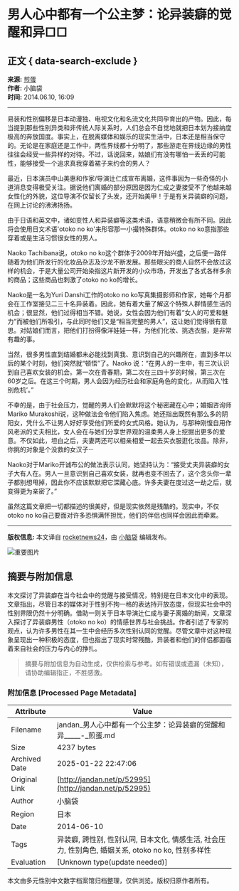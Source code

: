 # 男人心中都有一个公主梦：论异装癖的觉醒和异□□

## 正文 { data-search-exclude }


**来源:** [煎蛋](http://jandan.net/p/52995)  
**作者:** 小脑袋  
**时间:** 2014.06.10, 16:09  

---

易装和性别偏移是日本动漫独、电视文化和名流文化共同孕育出的产物。因此，每当提到那些性别异类和非传统人际关系时，人们总会不自觉地就把日本划为接纳度极高的奔放国度。事实上，在脱离媒体和娱乐的现实生活中，日本还是相当保守的。无论是在家庭还是工作中，两性界线都十分明了，那些游走在界线边缘的男性往往会经受一些异样的对待。不过，话说回来，姑娘们有没有哪怕一丢丢的可能性，能够接受一个追求真我穿着裙子来约会的男人？

最近，日本演员中山美惠和作家/导演辻仁成宣布离婚，这件事因为一些奇怪的小道消息变得极受关注。据说他们离婚的部分原因是因为仁成之妻接受不了他越来越女性化的外貌，这位导演不仅留长了头发，还开始美甲！于是有关异装癖的问题，在网上讨论的沸沸扬扬。

由于日语和英文中，诸如变性人和异装癖等这类术语，语意稍微会有所不同。因此将会使用日文术语'otoko no ko'来形容那一小撮特殊群体。otoko no ko意指那些穿着或是生活习惯很女性的男人。

Naoko Tachibana说，otoko no ko这个群体于2009年开始兴盛，之后便一路伴随着为他们所发行的化妆品杂志及沙龙不断发展。那些眼尖的商人自然不会放过这样的机会，于是大量公司开始染指这片新开发的小众市场，开发出了各式各样多余的商品；这些商品也刺激了otoko no ko的增长。

Naoko是一名为Yuri Danshi工作的otoko no ko写真集摄影师和作家，她每个月都会在工作室接见二三十名异装着。因此，她有着大量了解这个特殊人群情感生活的机会；很显然，他们过得相当不错。她说，女性会因为他们有着“女人的可爱和魅力”而被他们所吸引，与此同时他们又是“相当完整的男人”，这让她们觉得很有意思。对姑娘们而言，把他们打扮得像洋娃娃一样，为他们化妆、挑选衣服，是非常有趣的事。

当然，很多男性直到结婚都未必能找到真我、意识到自己的兴趣所在，直到多年以后的某个时刻，他们突然就“顿悟”了。Naoko 说：“在男人的一生中，有三次认识到自己喜欢女装的机会。第一次在青春期，第二次在三四十岁的时候，第三次在60岁之后。在这三个时期，男人会因为经历社会和家庭角色的变化，从而陷入‘性别危机’。”

不幸的是，由于社会压力，觉醒的男人们会默默将这个秘密藏在心中；婚姻咨询师Mariko Murakoshi说，这种做法会令他们陷入焦虑。她还指出既然有那么多的阴阳女，凭什么不让男人好好享受他们所爱的女式风格。她认为，与那种刚愎自用作风老派的丈夫相比，女人会在与她们分享世界观的温柔男人身上挖掘出更多的爱意。不仅如此，坦白之后，夫妻两还可以相亲相爱一起去买衣服逛化妆品。除非，你挑的对象是个没救的女汉子···

Naoko对于Mariko开诚布公的做法表示认同，她坚持认为：“接受丈夫异装癖的女子大有人在。男人一旦意识到自己喜欢女装，就再也变不回去了，这个念头你一辈子都别想甩掉，因此你不应该默默把它深藏心底。许多夫妻在度过这一劫之后，就变得更为亲密了。”

虽然这篇文章把一切都描述的很美好，但是现实依然是残酷的。现实中，不仅otoko no ko自己要面对许多恐惧满怀担忧，他们的伴侣也同样会因此而牵累。

---

**版权信息:** 本文译自 [rocketnews24](https://en.rocketnews24.com/2014/06/08/japan-begins-to-more-openly-discuss-crossdressing-men-in-heterosexual-relationships/)，由 [小脑袋](http://jandan.net/p/52995) 编辑发布。  

![重要图片](https://img.toto.im/mw600/66b3de17gy1hxbbuguei6j21340lcq7d.jpg)
<!-- tcd_original_link http://jandan.net/p/52995 -->


## 摘要与附加信息

<!-- tcd_abstract -->
本文探讨了异装癖在当今社会中的觉醒与接受情况，特别是在日本文化中的表现。文章指出，尽管日本的媒体对于性别不拘一格的表达持开放态度，但现实社会中的性别界限仍然十分明确。借助一则关于日本导演辻仁成与妻子离婚的新闻，文章深入探讨了异装癖男性（otoko no ko）的情感世界与社会挑战。作者引述了专家的观点，认为许多男性在其一生中会经历多次性别认同的觉醒。尽管文章中对这种现象呈现出一种积极的态度，但也指出了现实时常残酷，异装者和他们的伴侣都面临着来自社会的压力与内心的挣扎。
<!-- tcd_abstract_end -->

> 摘要与附加信息为自动生成，仅供检索与参考。如有错误或遗漏（未知），请协助编辑指正，不胜感激。

### 附加信息 [Processed Page Metadata]

| Attribute       | Value                                  |
|-----------------|----------------------------------------|
| Filename        | jandan_男人心中都有一个公主梦：论异装癖的觉醒和异_____-_煎蛋.md                             |
| Size            | 4237 bytes                           |
| Archived Date   | 2025-01-22 22:47:06                             |
| Original Link   | [http://jandan.net/p/52995](http://jandan.net/p/52995)                       |
| Author          | 小脑袋                               |
| Region          | 日本                               |
| Date            | 2014-06-10                                 |
| Tags            | 异装癖, 跨性别, 性别认同, 日本文化, 情感生活, 社会压力, 性别角色, 婚姻关系, otoko no ko, 性别多样性                                 |
| Evaluation            | [Unknown type(update needed)]                                 |
<!-- tcd_table_end -->

本文由多元性别中文数字档案馆归档整理，仅供浏览。版权归原作者所有。
